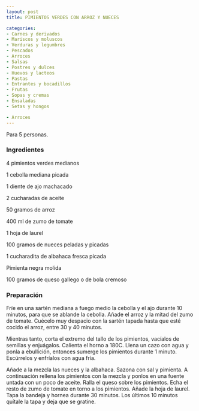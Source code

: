 ```yaml
---
layout: post
title: PIMIENTOS VERDES CON ARROZ Y NUECES

categories:
- Carnes y derivados
- Mariscos y moluscos
- Verduras y legumbres
- Pescados
- Arroces
- Salsas
- Postres y dulces
- Huevos y lacteos
- Pastas
- Entrantes y bocadillos
- Frutas
- Sopas y cremas
- Ensaladas
- Setas y hongos

- Arroces
---
```

Para 5 personas.

<h3>Ingredientes</h3>

4 pimientos verdes medianos

1 cebolla mediana picada

1 diente de ajo machacado

2 cucharadas de aceite

50 gramos de arroz

400 ml de zumo de tomate

1 hoja de laurel

100 gramos de nueces peladas y picadas

1 cucharadita de albahaca fresca picada

Pimienta negra molida

100 gramos de queso gallego o de bola cremoso

<h3>Preparación</h3>

Fríe en una sartén mediana a fuego medio la cebolla y el ajo durante 10 minutos, para que se ablande la cebolla. Añade el arroz y la mitad del zumo de tomate. Cuécelo muy despacio con la sartén tapada hasta que esté cocido el arroz, entre 30 y 40 minutos.

Mientras tanto, corta el extremo del tallo de los pimientos, vacíalos de semillas y enjuágalos. Calienta el horno a 180C. Llena un cazo con agua y ponla a ebullición, entonces sumerge los pimientos durante 1 minuto. Escúrrelos y enfríalos con agua fría.

Añade a la mezcla las nueces y la albahaca. Sazona con sal y pimienta. A continuación rellena los pimientos con la mezcla y ponlos en una fuente untada con un poco de aceite. Ralla el queso sobre los pimientos. Echa el resto de zumo de tomate en torno a los pimientos. Añade la hoja de laurel. Tapa la bandeja y hornea durante 30 minutos. Los últimos 10 minutos quítale la tapa y deja que se gratine.

